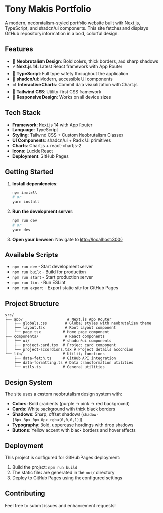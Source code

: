 # Tony Makis Portfolio

A modern, neobrutalism-styled portfolio website built with Next.js, TypeScript, and shadcn/ui components. This site fetches and displays GitHub repository information in a bold, colorful design.

## Features

- 🎨 **Neobrutalism Design**: Bold colors, thick borders, and sharp shadows
- ⚡ **Next.js 14**: Latest React framework with App Router
- 🎯 **TypeScript**: Full type safety throughout the application
- 🧩 **shadcn/ui**: Modern, accessible UI components
- 📊 **Interactive Charts**: Commit data visualization with Chart.js
- 🎨 **Tailwind CSS**: Utility-first CSS framework
- 📱 **Responsive Design**: Works on all device sizes

## Tech Stack

- **Framework**: Next.js 14 with App Router
- **Language**: TypeScript
- **Styling**: Tailwind CSS + Custom Neobrutalism Classes
- **UI Components**: shadcn/ui + Radix UI primitives
- **Charts**: Chart.js + react-chartjs-2
- **Icons**: Lucide React
- **Deployment**: GitHub Pages

## Getting Started

1. **Install dependencies**:
   ```bash
   npm install
   # or
   yarn install
   ```

2. **Run the development server**:
   ```bash
   npm run dev
   # or
   yarn dev
   ```

3. **Open your browser**:
   Navigate to [http://localhost:3000](http://localhost:3000)

## Available Scripts

- `npm run dev` - Start development server
- `npm run build` - Build for production
- `npm run start` - Start production server
- `npm run lint` - Run ESLint
- `npm run export` - Export static site for GitHub Pages

## Project Structure

```
src/
├── app/                    # Next.js App Router
│   ├── globals.css        # Global styles with neobrutalism theme
│   ├── layout.tsx         # Root layout component
│   └── page.tsx          # Home page component
├── components/            # React components
│   ├── ui/               # shadcn/ui components
│   ├── project-card.tsx  # Project card component
│   └── project-accordions.tsx # Project details accordion
└── lib/                  # Utility functions
    ├── data-fetch.ts     # GitHub API integration
    ├── data-formatting.ts # Data transformation utilities
    └── utils.ts          # General utilities
```

## Design System

The site uses a custom neobrutalism design system with:

- **Colors**: Bold gradients (purple → pink → red background)
- **Cards**: White background with thick black borders
- **Shadows**: Sharp, offset shadows (`shadow-[8px_8px_0px_0px_rgba(0,0,0,1)]`)
- **Typography**: Bold, uppercase headings with drop shadows
- **Buttons**: Yellow accent with black borders and hover effects

## Deployment

This project is configured for GitHub Pages deployment:

1. Build the project: `npm run build`
2. The static files are generated in the `out/` directory
3. Deploy to GitHub Pages using the configured settings

## Contributing

Feel free to submit issues and enhancement requests!
